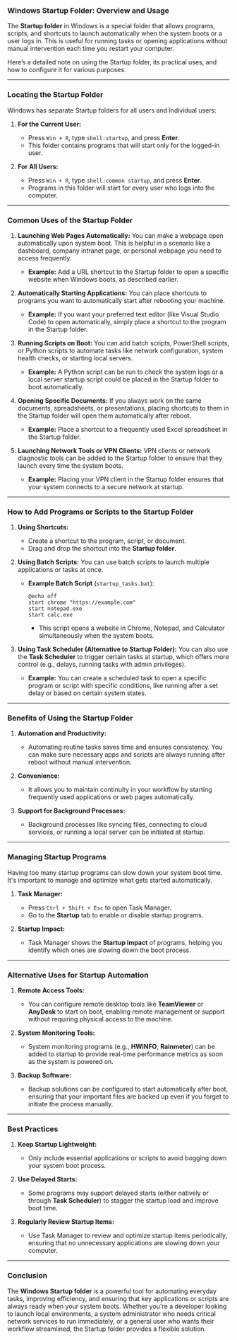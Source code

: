### **Windows Startup Folder: Overview and Usage**

The **Startup folder** in Windows is a special folder that allows programs, scripts, and shortcuts to launch automatically when the system boots or a user logs in. This is useful for running tasks or opening applications without manual intervention each time you restart your computer.

Here’s a detailed note on using the Startup folder, its practical uses, and how to configure it for various purposes.

---

### **Locating the Startup Folder**

Windows has separate Startup folders for all users and individual users:

1. **For the Current User:**
   - Press `Win + R`, type `shell:startup`, and press **Enter**.
   - This folder contains programs that will start only for the logged-in user.

2. **For All Users:**
   - Press `Win + R`, type `shell:common startup`, and press **Enter**.
   - Programs in this folder will start for every user who logs into the computer.

---

### **Common Uses of the Startup Folder**

1. **Launching Web Pages Automatically:**
   You can make a webpage open automatically upon system boot. This is helpful in a scenario like a dashboard, company intranet page, or personal webpage you need to access frequently.

   - **Example:** Add a URL shortcut to the Startup folder to open a specific website when Windows boots, as described earlier.

2. **Automatically Starting Applications:**
   You can place shortcuts to programs you want to automatically start after rebooting your machine.
   
   - **Example:** If you want your preferred text editor (like Visual Studio Code) to open automatically, simply place a shortcut to the program in the Startup folder.

3. **Running Scripts on Boot:**
   You can add batch scripts, PowerShell scripts, or Python scripts to automate tasks like network configuration, system health checks, or starting local servers.
   
   - **Example:** A Python script can be run to check the system logs or a local server startup script could be placed in the Startup folder to boot automatically.

4. **Opening Specific Documents:**
   If you always work on the same documents, spreadsheets, or presentations, placing shortcuts to them in the Startup folder will open them automatically after reboot.
   
   - **Example:** Place a shortcut to a frequently used Excel spreadsheet in the Startup folder.

5. **Launching Network Tools or VPN Clients:**
   VPN clients or network diagnostic tools can be added to the Startup folder to ensure that they launch every time the system boots.
   
   - **Example:** Placing your VPN client in the Startup folder ensures that your system connects to a secure network at startup.

---

### **How to Add Programs or Scripts to the Startup Folder**

1. **Using Shortcuts:**
   - Create a shortcut to the program, script, or document.
   - Drag and drop the shortcut into the **Startup folder**.

2. **Using Batch Scripts:**
   You can use batch scripts to launch multiple applications or tasks at once.

   - **Example Batch Script** (`startup_tasks.bat`):
     ```batch
     @echo off
     start chrome "https://example.com"
     start notepad.exe
     start calc.exe
     ```
     - This script opens a website in Chrome, Notepad, and Calculator simultaneously when the system boots.

3. **Using Task Scheduler (Alternative to Startup Folder):**
   You can also use the **Task Scheduler** to trigger certain tasks at startup, which offers more control (e.g., delays, running tasks with admin privileges).
   
   - **Example:** You can create a scheduled task to open a specific program or script with specific conditions, like running after a set delay or based on certain system states.

---

### **Benefits of Using the Startup Folder**

1. **Automation and Productivity:**
   - Automating routine tasks saves time and ensures consistency. You can make sure necessary apps and scripts are always running after reboot without manual intervention.

2. **Convenience:**
   - It allows you to maintain continuity in your workflow by starting frequently used applications or web pages automatically.

3. **Support for Background Processes:**
   - Background processes like syncing files, connecting to cloud services, or running a local server can be initiated at startup.

---

### **Managing Startup Programs**

Having too many startup programs can slow down your system boot time. It's important to manage and optimize what gets started automatically.

1. **Task Manager:**
   - Press `Ctrl + Shift + Esc` to open Task Manager.
   - Go to the **Startup** tab to enable or disable startup programs.

2. **Startup Impact:**
   - Task Manager shows the **Startup impact** of programs, helping you identify which ones are slowing down the boot process.

---

### **Alternative Uses for Startup Automation**

1. **Remote Access Tools:**
   - You can configure remote desktop tools like **TeamViewer** or **AnyDesk** to start on boot, enabling remote management or support without requiring physical access to the machine.

2. **System Monitoring Tools:**
   - System monitoring programs (e.g., **HWiNFO**, **Rainmeter**) can be added to startup to provide real-time performance metrics as soon as the system is powered on.

3. **Backup Software:**
   - Backup solutions can be configured to start automatically after boot, ensuring that your important files are backed up even if you forget to initiate the process manually.

---

### **Best Practices**

1. **Keep Startup Lightweight:**
   - Only include essential applications or scripts to avoid bogging down your system boot process.

2. **Use Delayed Starts:**
   - Some programs may support delayed starts (either natively or through **Task Scheduler**) to stagger the startup load and improve boot time.

3. **Regularly Review Startup Items:**
   - Use Task Manager to review and optimize startup items periodically, ensuring that no unnecessary applications are slowing down your computer.

---

### **Conclusion**

The **Windows Startup folder** is a powerful tool for automating everyday tasks, improving efficiency, and ensuring that key applications or scripts are always ready when your system boots. Whether you're a developer looking to launch local environments, a system administrator who needs critical network services to run immediately, or a general user who wants their workflow streamlined, the Startup folder provides a flexible solution.
